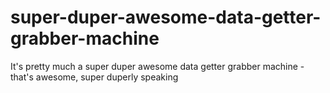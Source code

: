 # super-duper-awesome-data-getter-grabber-machine
It's pretty much a super duper awesome data getter grabber machine - that's awesome, super duperly speaking
